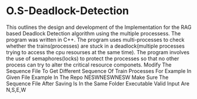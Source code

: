 # O.S-Deadlock-Detection
This outlines the design and development of the Implementation for the RAG based Deadlock Detection algorithm using the multiple processess. The program was written in C++. The program uses multi-processes to check whether the trains(processes) are stuck in a deadlock(multiple processes trying to access the cpu resourses at the same time). The program involves the use of semaphores(locks) to protect the processes so that no other process can try to alter the critical resource componets.
Modify The Sequence File To Get Different Sequence Of Train Processes
For Example In Given File Example In The Repo NESWNESWNESW 
Make Sure The Sequence File After Saving Is In the Same Folder Executable
Valid Input Are N,S,E,W
